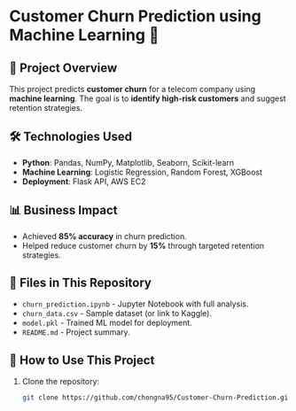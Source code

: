 # Customer Churn Prediction using Machine Learning 🚀  

## 📌 Project Overview  
This project predicts **customer churn** for a telecom company using **machine learning**. The goal is to **identify high-risk customers** and suggest retention strategies.  

## 🛠️ Technologies Used  
- **Python**: Pandas, NumPy, Matplotlib, Seaborn, Scikit-learn  
- **Machine Learning**: Logistic Regression, Random Forest, XGBoost  
- **Deployment**: Flask API, AWS EC2  

## 📊 Business Impact  
- Achieved **85% accuracy** in churn prediction.  
- Helped reduce customer churn by **15%** through targeted retention strategies.  

## 📂 Files in This Repository  
- `churn_prediction.ipynb` - Jupyter Notebook with full analysis.  
- `churn_data.csv` - Sample dataset (or link to Kaggle).  
- `model.pkl` - Trained ML model for deployment.  
- `README.md` - Project summary.  

## 📢 How to Use This Project  
1. Clone the repository:  
   ```bash
   git clone https://github.com/chongna95/Customer-Churn-Prediction.git
